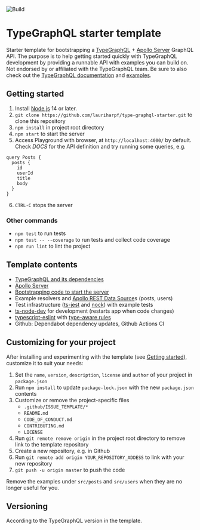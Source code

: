![Build](https://github.com/lauriharpf/type-graphql-starter/actions/workflows/node.js.yml/badge.svg)

# TypeGraphQL starter template

Starter template for bootstrapping a [TypeGraphQL](https://typegraphql.com/) + [Apollo Server](https://www.apollographql.com/docs/apollo-server/) GraphQL API. The purpose is to help getting started quickly with TypeGraphQL development by providing a runnable API with examples you can build on. Not endorsed by or affiliated with the TypeGraphQL team. Be sure to also check out the [TypeGraphQL documentation](https://typegraphql.com/docs/introduction.html) and [examples](https://typegraphql.com/docs/examples.html).

## Getting started

1. Install [Node.js](https://nodejs.org/) 14 or later.
1. `git clone https://github.com/lauriharpf/type-graphql-starter.git` to clone this repository
1. `npm install` in project root directory
1. `npm start` to start the server
1. Access Playground with browser, at `http://localhost:4000/` by default. Check _DOCS_ for the API definition and try running some queries, e.g.

```
query Posts {
  posts {
    id
    userId
    title
    body
  }
}
```

6. `CTRL-C` stops the server

### Other commands

- `npm test` to run tests
- `npm test -- --coverage` to run tests and collect code coverage
- `npm run lint` to lint the project

## Template contents

- [TypeGraphQL and its dependencies](https://typegraphql.com/docs/installation.html)
- [Apollo Server](https://github.com/apollographql/apollo-server)
- [Bootstrapping code to start the server](https://typegraphql.com/docs/bootstrap.html)
- Example resolvers and [Apollo REST Data Source](https://www.npmjs.com/package/apollo-datasource-rest)s (posts, users)
- Test infrastructure ([ts-jest](https://github.com/kulshekhar/ts-jest) and [nock](https://www.npmjs.com/package/nock)) with example tests
- [ts-node-dev](https://www.npmjs.com/package/ts-node-dev) for development (restarts app when code changes)
- [typescript-eslint](https://github.com/typescript-eslint/typescript-eslint/blob/master/docs/getting-started/linting/README.md) with [type-aware rules](https://github.com/typescript-eslint/typescript-eslint/blob/master/docs/getting-started/linting/TYPED_LINTING.md)
- Github: Dependabot dependency updates, Github Actions CI

## Customizing for your project

After installing and experimenting with the template (see [Getting started](#getting-started)), customize it to suit your needs:

1. Set the `name`, `version`, `description`, `license` and `author` of your project in `package.json`
1. Run `npm install` to update `package-lock.json` with the new `package.json` contents
1. Customize or remove the project-specific files
   - `.github/ISSUE_TEMPLATE/*`
   - `README.md`
   - `CODE_OF_CONDUCT.md`
   - `CONTRIBUTING.md`
   - `LICENSE`
1. Run `git remote remove origin` in the project root directory to remove link to the template repository
1. Create a new repository, e.g. in Github
1. Run `git remote add origin YOUR_REPOSITORY_ADDESS` to link with your new repository
1. `git push -u origin master` to push the code

Remove the examples under `src/posts` and `src/users` when they are no longer useful for you.

## Versioning

According to the TypeGraphQL version in the template.

